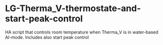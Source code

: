 # LG-Therma_V-thermostate-and-start-peak-control
HA script that controls room temperature when Therma_V is in water-based AI-mode. Includes also start peak control
